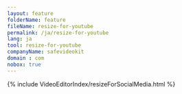 ```yaml
---
layout: feature
folderName: feature
fileName: resize-for-youtube
permalink: /ja/resize-for-youtube
lang: ja
tool: resize-for-youtube
companyName: safevideokit
domain : com
nobox: true
---
```


{% include VideoEditorIndex/resizeForSocialMedia.html %}

   